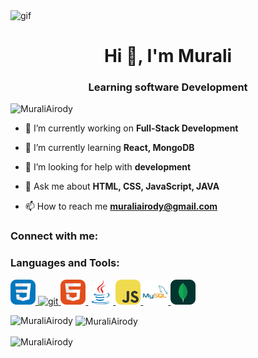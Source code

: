 <img width="100%" height="400" src="https://i.pinimg.com/originals/81/17/8b/81178b47a8598f0c81c4799f2cdd4057.gif" alt="gif">
<h1 align="center">Hi 👋, I'm Murali</h1>
<h3 align="center">Learning software Development</h3>
<img align="right" width="400" src="https://miro.medium.com/max/1360/1*IRGHmiGsa16stedQvIaZfw.gif" alt="">
<p align="left"> <img src="https://komarev.com/ghpvc/?username=MuraliAirody&label=Profile%20views&color=0e75b6&style=flat" alt="MuraliAirody" /> </p>

- 🔭 I’m currently working on **Full-Stack Development**

- 🌱 I’m currently learning **React, MongoDB**

- 🤝 I’m looking for help with **development**

- 💬 Ask me about **HTML, CSS, JavaScript, JAVA**

- 📫 How to reach me **muraliairody@gmail.com**

<h3 align="left">Connect with me:</h3>
<p align="left">
</p>

<h3 align="left">Languages and Tools:</h3>
<p align="left"> 
  <a href="https://www.w3schools.com/css/" target="_blank" rel="noreferrer"> <img src="https://github.com/tandpfun/skill-icons/blob/main/icons/CSS.svg" alt="css3" width="40" height="40"/> </a>
  <a href="https://git-scm.com/" target="_blank" rel="noreferrer"> <img src="https://www.vectorlogo.zone/logos/git-scm/git-scm-icon.svg" alt="git" width="40" height="40"/> </a> 
  <a href="https://www.w3.org/html/" target="_blank" rel="noreferrer"> <img src="https://github.com/tandpfun/skill-icons/blob/main/icons/HTML.svg" alt="html5" width="40" height="40"/> </a>
  <a href="https://www.java.com" target="_blank" rel="noreferrer"> <img src="https://raw.githubusercontent.com/devicons/devicon/master/icons/java/java-original.svg" alt="java" width="40" height="40"/> </a> 
  <a href="https://developer.mozilla.org/en-US/docs/Web/JavaScript" target="_blank" rel="noreferrer"> <img src="https://github.com/tandpfun/skill-icons/blob/main/icons/JavaScript.svg" alt="javascript" width="40" height="40"/> </a> 
  <a href="https://www.mysql.com/" target="_blank" rel="noreferrer"> <img src="https://raw.githubusercontent.com/devicons/devicon/master/icons/mysql/mysql-original-wordmark.svg" alt="mysql" width="40" height="40"/> </a>
  <a href="https://www.oracle.com/" target="_blank" rel="noreferrer"> <img src="https://github.com/tandpfun/skill-icons/blob/main/icons/MongoDB.svg" alt="oracle" width="40" height="40"/> 
  </a> 
</p>

<p><img align="left" src="https://github-readme-stats.vercel.app/api/top-langs?username=MuraliAirody&show_icons=true&locale=en&layout=compact" alt="MuraliAirody" /></p>

<p>&nbsp;<img align="center" src="https://github-readme-stats.vercel.app/api?username=MuraliAirody&show_icons=true&locale=en" alt="MuraliAirody" /></p>

<p><img align="center" src="https://github-readme-streak-stats.herokuapp.com/?user=MuraliAirody&" alt="MuraliAirody" /></p>
